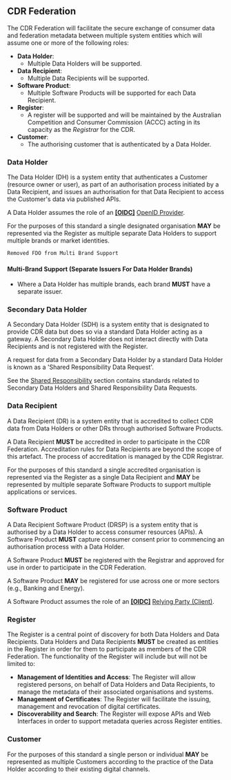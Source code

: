 ## CDR Federation
The CDR Federation will facilitate the secure exchange of consumer data and federation metadata between
multiple system entities which will assume one or more of the following roles:

- **Data Holder**:
  - Multiple Data Holders will be supported.
- **Data Recipient**:
  - Multiple Data Recipients will be supported.
- **Software Product**:
  - Multiple Software Products will be supported for each Data Recipient.
- **Register**:
  - A register will be supported and will be maintained by the Australian Competition and Consumer Commission (ACCC) acting in its capacity as the _Registrar_ for the CDR.
- **Customer**:
  - The authorising customer that is authenticated by a Data Holder.

### Data Holder
The Data Holder (DH) is a system entity that authenticates a Customer
(resource owner or user), as part of an authorisation process initiated by a Data
Recipient, and issues an authorisation for that Data Recipient to access the Customer's data via published APIs.

A Data Holder assumes the role of an **[[OIDC]](#nref-OIDC)** [OpenID Provider](https://openid.net/specs/openid-connect-core-1_0.html#Overview).

For the purposes of this standard a single designated organisation **MAY** be represented via the Register as multiple separate Data Holders to support multiple brands or market identities.


```diff
Removed FDO from Multi Brand Support
```
#### Multi-Brand Support (Separate Issuers For Data Holder Brands)

* Where a Data Holder has multiple brands, each brand **MUST** have a separate issuer.

### Secondary Data Holder
A Secondary Data Holder (SDH) is a system entity that is designated to provide CDR data but does so via a standard Data Holder acting as a gateway. A Secondary Data Holder does not interact directly with Data Recipients and is not registered with the Register.


A request for data from a Secondary Data Holder by a standard Data Holder is known as a 'Shared Responsibility Data Request'.


See the [Shared Responsibility](#shared-responsibility) section contains standards related to Secondary Data Holders and Shared Responsibility Data Requests.

### Data Recipient
A Data Recipient (DR) is a system entity that is accredited to collect CDR data from Data Holders or other DRs through authorised Software Products.

A Data Recipient **MUST** be accredited in order to participate in the CDR Federation. Accreditation rules for Data Recipients are beyond the scope of this artefact. The process of accreditation is managed by the CDR Registrar.

For the purposes of this standard a single accredited organisation is represented via the Register as a single Data Recipient and **MAY** be represented by multiple separate Software Products to support multiple applications or services.

### Software Product
A Data Recipient Software Product (DRSP) is a system entity that is authorised by a Data Holder to access consumer resources (APIs). A Software Product **MUST** capture consumer consent prior to commencing an authorisation process with a Data Holder.

A Software Product **MUST** be registered with the Registrar and approved for use in order to participate in the CDR Federation.

A Software Product **MAY** be registered for use across one or more sectors (e.g., Banking and Energy).

A Software Product assumes the role of an **[[OIDC]](#nref-OIDC)** [Relying Party (Client)](https://openid.net/specs/openid-connect-core-1_0.html#Overview).

### Register

The Register is a central point of discovery for both Data Holders and Data
Recipients. Data Holders and Data Recipients **MUST** be created as entities in the Register in order for them to participate as members of the CDR Federation. The functionality of the Register will include but will not be limited to:

- **Management of Identities and Access**: The Register will allow registered persons, on behalf of Data Holders and Data Recipients, to manage the metadata of their associated organisations and systems.
- **Management of Certificates**: The Register will facilitate the issuing, management and revocation of digital certificates.
- **Discoverability and Search**: The Register will expose APIs and Web Interfaces in order to support metadata queries across Register entities.

### Customer

For the purposes of this standard a single person or individual **MAY** be represented as multiple Customers according to the practice of the Data Holder according to their existing digital channels.
